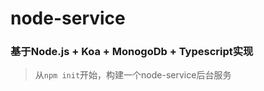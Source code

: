 # node-service

### 基于Node.js + Koa + MonogoDb + Typescript实现

> 从`npm init`开始，构建一个node-service后台服务
